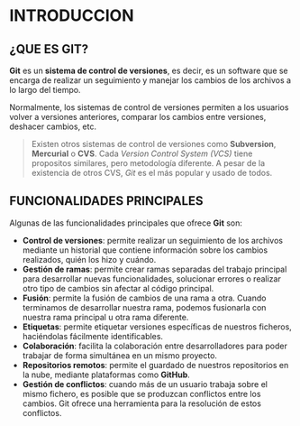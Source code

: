 # INTRODUCCION
## ¿QUE ES GIT?
**Git** es un **sistema de control de versiones**, es decir, es un software que se encarga de realizar un seguimiento y manejar los cambios de los archivos a lo largo del tiempo.

Normalmente, los sistemas de control de versiones permiten a los usuarios volver a versiones anteriores, comparar los cambios entre versiones, deshacer cambios, etc.

> Existen otros sistemas de control de versiones como **Subversion**, **Mercurial** o **CVS**. Cada *Version Control System (VCS)* tiene propositos similares, pero metodología diferente. A pesar de la existencia de otros CVS, *Git* es el más popular y usado de todos.
## FUNCIONALIDADES PRINCIPALES
Algunas de las funcionalidades principales que ofrece **Git** son:
- **Control de versiones**: permite realizar un seguimiento de los archivos mediante un historial que contiene información sobre los cambios realizados, quién los hizo y cuándo.
- **Gestión de ramas**: permite crear ramas separadas del trabajo principal para desarrollar nuevas funcionalidades, solucionar errores o realizar otro tipo de cambios sin afectar al código principal.
- **Fusión**: permite la fusión de cambios de una rama a otra. Cuando terminamos de desarrollar nuestra rama, podemos fusionarla con nuestra rama principal u otra rama diferente.
- **Etiquetas**: permite etiquetar versiones específicas de nuestros ficheros, haciéndolas fácilmente identificables.
- **Colaboración**: facilita la colaboración entre desarrolladores para poder trabajar de forma simultánea en un mismo proyecto.
- **Repositorios remotos**: permite el guardado de nuestros repositorios en la nube, mediante plataformas como **GitHub**.
- **Gestión de conflictos**: cuando más de un usuario trabaja sobre el mismo fichero, es posible que se produzcan conflictos entre los cambios. Git ofrece una herramienta para la resolución de estos conflictos.